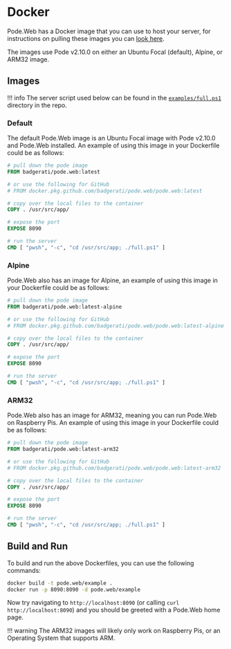 # Docker

Pode.Web has a Docker image that you can use to host your server, for instructions on pulling these images you can [look here](../../Getting-Started/Installation).

The images use Pode v2.10.0 on either an Ubuntu Focal (default), Alpine, or ARM32 image.

## Images

!!! info
    The server script used below can be found in the [`examples/full.ps1`](https://github.com/Badgerati/Pode.Web/blob/develop/examples/full.ps1) directory in the repo.

### Default

The default Pode.Web image is an Ubuntu Focal image with Pode v2.10.0 and Pode.Web installed. An example of using this image in your Dockerfile could be as follows:

```dockerfile
# pull down the pode image
FROM badgerati/pode.web:latest

# or use the following for GitHub
# FROM docker.pkg.github.com/badgerati/pode.web/pode.web:latest

# copy over the local files to the container
COPY . /usr/src/app/

# expose the port
EXPOSE 8090

# run the server
CMD [ "pwsh", "-c", "cd /usr/src/app; ./full.ps1" ]
```

### Alpine

Pode.Web also has an image for Alpine, an example of using this image in your Dockerfile could be as follows:

```dockerfile
# pull down the pode image
FROM badgerati/pode.web:latest-alpine

# or use the following for GitHub
# FROM docker.pkg.github.com/badgerati/pode.web/pode.web:latest-alpine

# copy over the local files to the container
COPY . /usr/src/app/

# expose the port
EXPOSE 8090

# run the server
CMD [ "pwsh", "-c", "cd /usr/src/app; ./full.ps1" ]
```

### ARM32

Pode.Web also has an image for ARM32, meaning you can run Pode.Web on Raspberry Pis. An example of using this image in your Dockerfile could be as follows:

```dockerfile
# pull down the pode image
FROM badgerati/pode.web:latest-arm32

# or use the following for GitHub
# FROM docker.pkg.github.com/badgerati/pode.web/pode.web:latest-arm32

# copy over the local files to the container
COPY . /usr/src/app/

# expose the port
EXPOSE 8090

# run the server
CMD [ "pwsh", "-c", "cd /usr/src/app; ./full.ps1" ]
```

## Build and Run

To build and run the above Dockerfiles, you can use the following commands:

```bash
docker build -t pode.web/example .
docker run -p 8090:8090 -d pode.web/example
```

Now try navigating to `http://localhost:8090` (or calling `curl http://localhost:8090`) and you should be greeted with a Pode.Web home page.

!!! warning
    The ARM32 images will likely only work on Raspberry Pis, or an Operating System that supports ARM.
